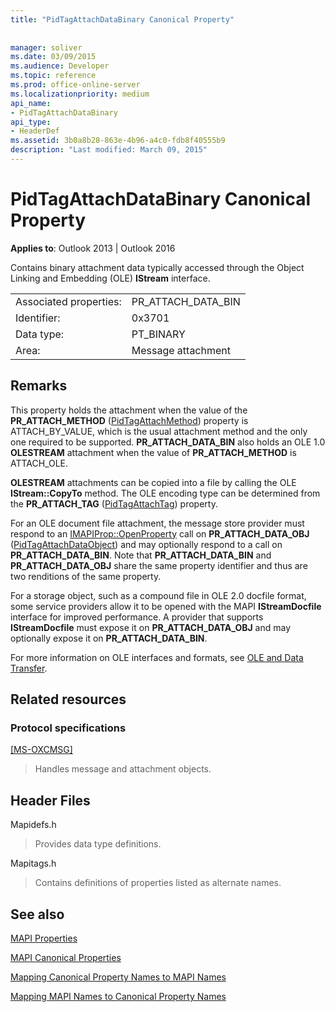 ```yaml
---
title: "PidTagAttachDataBinary Canonical Property"
 
 
manager: soliver
ms.date: 03/09/2015
ms.audience: Developer
ms.topic: reference
ms.prod: office-online-server
ms.localizationpriority: medium
api_name:
- PidTagAttachDataBinary
api_type:
- HeaderDef
ms.assetid: 3b0a8b28-863e-4b96-a4c0-fdb8f40555b9
description: "Last modified: March 09, 2015"
---
```


# PidTagAttachDataBinary Canonical Property

  
  
**Applies to**: Outlook 2013 | Outlook 2016 
  
Contains binary attachment data typically accessed through the Object Linking and Embedding (OLE) **IStream** interface. 
  
|||
|:-----|:-----|
|Associated properties:  <br/> |PR_ATTACH_DATA_BIN  <br/> |
|Identifier:  <br/> |0x3701  <br/> |
|Data type:  <br/> |PT_BINARY  <br/> |
|Area:  <br/> |Message attachment  <br/> |
   
## Remarks

This property holds the attachment when the value of the **PR_ATTACH_METHOD** ([PidTagAttachMethod](pidtagattachmethod-canonical-property.md)) property is ATTACH_BY_VALUE, which is the usual attachment method and the only one required to be supported. **PR_ATTACH_DATA_BIN** also holds an OLE 1.0 **OLESTREAM** attachment when the value of **PR_ATTACH_METHOD** is ATTACH_OLE. 
  
 **OLESTREAM** attachments can be copied into a file by calling the OLE **IStream::CopyTo** method. The OLE encoding type can be determined from the **PR_ATTACH_TAG** ([PidTagAttachTag](pidtagattachtag-canonical-property.md)) property. 
  
For an OLE document file attachment, the message store provider must respond to an [IMAPIProp::OpenProperty](imapiprop-openproperty.md) call on **PR_ATTACH_DATA_OBJ** ([PidTagAttachDataObject](pidtagattachdataobject-canonical-property.md)) and may optionally respond to a call on **PR_ATTACH_DATA_BIN**. Note that **PR_ATTACH_DATA_BIN** and **PR_ATTACH_DATA_OBJ** share the same property identifier and thus are two renditions of the same property. 
  
For a storage object, such as a compound file in OLE 2.0 docfile format, some service providers allow it to be opened with the MAPI **IStreamDocfile** interface for improved performance. A provider that supports **IStreamDocfile** must expose it on **PR_ATTACH_DATA_OBJ** and may optionally expose it on **PR_ATTACH_DATA_BIN**. 
  
For more information on OLE interfaces and formats, see [OLE and Data Transfer](https://msdn.microsoft.com/library/d4a57956-37ba-44ca-8efc-bf617ad5e77b.aspx). 
  
## Related resources

### Protocol specifications

[[MS-OXCMSG]](https://msdn.microsoft.com/library/7fd7ec40-deec-4c06-9493-1bc06b349682%28Office.15%29.aspx)
  
> Handles message and attachment objects.
    
## Header Files

Mapidefs.h
  
> Provides data type definitions.
    
Mapitags.h
  
> Contains definitions of properties listed as alternate names.
    
## See also



[MAPI Properties](mapi-properties.md)
  
[MAPI Canonical Properties](mapi-canonical-properties.md)
  
[Mapping Canonical Property Names to MAPI Names](mapping-canonical-property-names-to-mapi-names.md)
  
[Mapping MAPI Names to Canonical Property Names](mapping-mapi-names-to-canonical-property-names.md)

